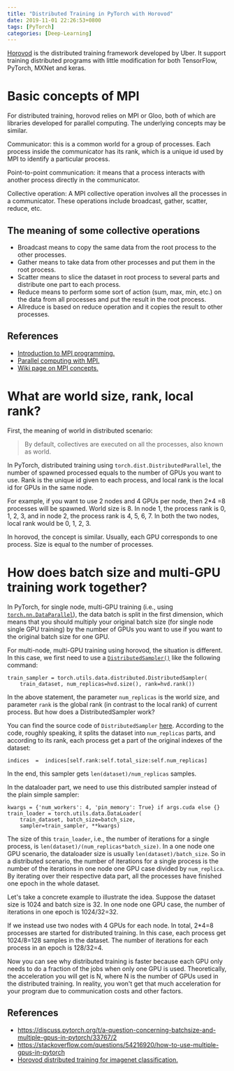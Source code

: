 ```yaml
---
title: "Distributed Training in PyTorch with Horovod"
date: 2019-11-01 22:26:53+0800
tags: [PyTorch]
categories: [Deep-Learning]
---
```


[Horovod](https://github.com/horovod/horovod) is the distributed training
framework developed by Uber. It support training distributed programs with
little modification for both TensorFlow, PyTorch, MXNet and keras.

<!--more-->

# Basic concepts of MPI

For distributed training, horovod relies on MPI or Gloo, both of which are
libraries developed for parallel computing. The underlying concepts may be
similar.

Communicator: this is a common world for a group of processes. Each process
inside the communicator has its rank, which is a unique id used by MPI to
identify a particular process.

Point-to-point communication: it means that a process interacts with another
process directly in the communicator.

Collective operation: A MPI collective operation involves all the processes in
a communicator. These operations include broadcast, gather, scatter, reduce,
etc.

## The meaning of some collective operations

+ Broadcast means to copy the same data from the root process to the other processes.
+ Gather means to take data from other processes and put them in the root process.
+ Scatter means to slice the dataset in root process to several parts and distribute one part to each process.
+ Reduce means to perform some sort of action (sum, max, min, etc.) on the data from all processes and put the result in the root process.
+ Allreduce is based on reduce operation and it copies the result to other processes.

## References

+ [Introduction to MPI programming.](https://www.uio.no/studier/emner/matnat/ifi/INF3380/v11/undervisningsmateriale/inf3380-week06.pdf)
+ [Parallel computing with MPI.](https://indico.desy.de/indico/event/12535/session/2/contribution/30/material/13/0.pdf)
+ [Wiki page on MPI concepts.](https://en.wikipedia.org/wiki/Message_Passing_Interface#Concepts)

# What are world size, rank, local rank?

First, the meaning of world in distributed scenario:

> By default, collectives are executed on all the processes, also known as world.

In PyTorch, distributed training using `torch.dist.DistributedParallel`, the
number of spawned processed equals to the number of GPUs you want to use. Rank
is the unique id given to each process, and local rank is the local id for GPUs
in the same node.

For example, if you want to use 2 nodes and 4 GPUs per node, then 2*4 =8
processes will be spawned. World size is 8. In node 1, the process rank is 0,
1, 2, 3, and in node 2, the process rank is 4, 5, 6, 7. In both the two nodes,
local rank would be 0, 1, 2, 3.

In horovod, the concept is similar. Usually, each GPU corresponds to one
process. Size is equal to the number of processes.

# How does batch size and multi-GPU training work together?

In PyTorch, for single node, multi-GPU training (i.e., using
[`torch.nn.DataParallel`](https://pytorch.org/docs/stable/nn.html#torch.nn.DataParallel)),
the data batch is split in the first dimension, which means that you should
multiply your original batch size (for single node single GPU training) by the
number of GPUs you want to use if you want to the original batch size for one
GPU.

For multi-node, multi-GPU training using horovod, the situation is different.
In this case, we first need to use a
[`DistributedSampler()`](https://pytorch.org/docs/stable/data.html#torch.utils.data.distributed.DistributedSampler)
like the following command:

```
train_sampler = torch.utils.data.distributed.DistributedSampler(
    train_dataset, num_replicas=hvd.size(), rank=hvd.rank())
```

In the above statement, the parameter `num_replicas` is the world size, and
parameter `rank` is the global rank (in contrast to the local rank) of current
process. But how does a DistributedSampler work?

You can find the source code of `DistributedSampler`
[here](https://pytorch.org/docs/stable/_modules/torch/utils/data/distributed.html#DistributedSampler).
According to the code, roughly speaking, it splits the dataset into
`num_replicas` parts, and according to its rank, each process get a part of the
original indexes of the dataset:

```
indices  =  indices[self.rank:self.total_size:self.num_replicas]
```

In the end, this sampler gets `len(dataset)/num_replicas` samples.

In the dataloader part, we need to use this distributed sampler instead of the
plain simple sampler:

```
kwargs = {'num_workers': 4, 'pin_memory': True} if args.cuda else {}
train_loader = torch.utils.data.DataLoader(
    train_dataset, batch_size=batch_size,
    sampler=train_sampler, **kwargs)
```

The size of this `train_loader`, i.e., the number of iterations for a single
process, is `len(dataset)/(num_replicas*batch_size)`. In a one node one GPU
scenario, the dataloader size is usually `len(dataset)/batch_size`. So in a
distributed scenario, the number of iterations for a single process is the
number of the iterations in one node one GPU case divided by `num_replica`. By
iterating over their respective data part, all the processes have finished one
epoch in the whole dataset.

Let's take a concrete example to illustrate the idea. Suppose the dataset size
is 1024 and batch size is 32. In one node one GPU case, the number of
iterations in one epoch is 1024/32=32.

If we instead use two nodes with 4 GPUs for each node. In total, 2*4=8
processes are started for distributed training. In this case, each process get
1024/8=128 samples in the dataset. The number of iterations for each process in
an epoch is 128/32=4.

Now you can see why distributed training is faster because each GPU only needs
to do a fraction of the jobs when only one GPU is used. Theoretically, the
acceleration you will get is N, where N is the number of GPUs used in the
distributed training.  In reality, you won't get that much acceleration for
your program due to communication costs and other factors.

## References

+ https://discuss.pytorch.org/t/a-question-concerning-batchsize-and-multiple-gpus-in-pytorch/33767/2
+ https://stackoverflow.com/questions/54216920/how-to-use-multiple-gpus-in-pytorch
+ [Horovod distributed training for imagenet classification.](https://github.com/horovod/horovod/blob/master/examples/pytorch_imagenet_resnet50.py)
